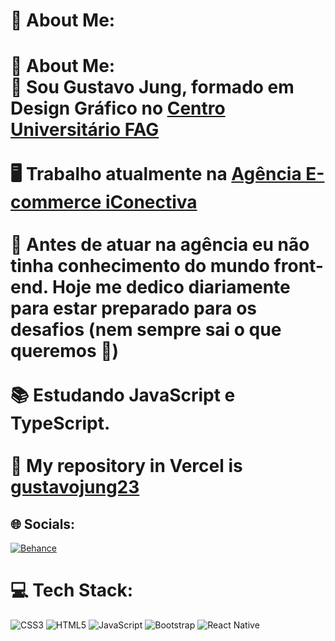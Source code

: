 # 💫 About Me:
# 💫 About Me:<br>🖖 Sou Gustavo Jung, formado em Design Gráfico no [Centro Universitário FAG](https://www.fag.edu.br/)<br><br>🖥 Trabalho atualmente na [Agência E-commerce iConectiva](https://iconectiva.com.br/)<br><br>👀 Antes de atuar na agência eu não tinha conhecimento do mundo front-end. Hoje me dedico diariamente para estar preparado para os desafios (nem sempre sai o que queremos 🤣)<br><br>📚 Estudando JavaScript e TypeScript.<br><br>🚀 My repository in Vercel is [gustavojung23](https://vercel.com/gustavojung23)


## 🌐 Socials:
[![Behance](https://img.shields.io/badge/Behance-1769ff?logo=behance&logoColor=white)](https://behance.net/gstjung) 

# 💻 Tech Stack:
![CSS3](https://img.shields.io/badge/css3-%231572B6.svg?style=for-the-badge&logo=css3&logoColor=white) ![HTML5](https://img.shields.io/badge/html5-%23E34F26.svg?style=for-the-badge&logo=html5&logoColor=white) ![JavaScript](https://img.shields.io/badge/javascript-%23323330.svg?style=for-the-badge&logo=javascript&logoColor=%23F7DF1E) ![Bootstrap](https://img.shields.io/badge/bootstrap-%23563D7C.svg?style=for-the-badge&logo=bootstrap&logoColor=white) ![React Native](https://img.shields.io/badge/react_native-%2320232a.svg?style=for-the-badge&logo=react&logoColor=%2361DAFB)
